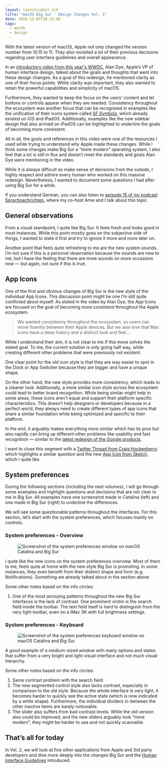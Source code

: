 ```yaml
---
layout: layouts/post.njk
title: "macOS Big Sur - Design Changes Vol. 1"
date: 2020-12-07T20:15:00
tags:
  - macOS
  - design
---
```


With the latest version of macOS, Apple not only changed the version number from 10.15 to 11. They also revisited a lot of their previous decisions regarding user interface guidelines and overall appearance.

In an [introductory video from this year's WWDC](https://www.apple.com/105/media/us/macos/big-sur/2020/f14b0c7e-9f7e-4b9f-bd0c-b4b86ee46c92/films/design/macos-design-tpl-cc-us-2020_1280x720h.m3u8), Alan Dye, Apple’s VP of human interface design, talked about the goals and thoughts that went into these design changes. As a goal of this redesign, he mentioned clarity as one of their focus points. While clarity was important, they also wanted to retain the powerful capabilities and simplicity of macOS. 

Furthermore, they wanted to keep the focus on the users’ content and let buttons or controls appear when they are needed. Consistency throughout the ecosystem was another focus that can be recognised in examples like the unification of their icons system called [SF Symbols](https://developer.apple.com/design/human-interface-guidelines/sf-symbols/overview/), which already existed on iOS and iPadOS. Additionally, examples like the new sidebar design that also arrived on iPadOS can be highlighted to underline the goals of becoming more consistent.

All in all, the goals and references in this video were one of the resources I used while trying to understand why Apple made these changes. While I think some changes make Big Sur a “more modern” operating system, I also feel that a lot is still in flux and doesn’t meet the standards and goals Alan Dye were mentioning in the video.

While it is always difficult so make sense of decisions from the outside, I highly respect and admire every human who worked on this massive redesign. Nevertheless, I wanted to document some questions I had after using Big Sur for a while.

If you understand German, you can also listen to [episode 15 of my podcast Sprachnachrichten](https://sprachnachrichten.fm/sn015-der-kontrast-und-die-suche/), where my co-host Arne and I talk about this topic.

## General observations
From a visual standpoint, I quite like Big Sur. It feels fresh and looks good in most instances. While this point mostly goes on the subjective side of things, I wanted to state it first and try to ignore it more and more later on.

Another point that feels quite refreshing to me are the new system sounds. I’m not sure if this is a personal observation because the sounds are new to me, but I have the feeling that there are more sounds on more occasions now — but again, not sure if this is true.

## App Icons
One of the first and obvious changes of Big Sur is the new style of the individual App Icons. This discussion point might be one I’m still quite conflicted about myself. As stated in the video by Alan Dye, the App Icons are focused on the goal of becoming more consistent throughout the Apple ecosystem.

> We wanted consistency throughout the ecosystem, so users can move fluently between their Apple devices. But we also love that Mac icons have a deep history and a distinct look and feel….

While I understand their aim, it is not clear to me if this move solves the stated goal. To me, the current solution is only going half way, while creating different other problems that were previously not existent.

One clear point for the old icon style is that they are way easier to spot in the Dock or App Switcher because they are bigger and have a unique shape. 

On the other hand, the new style provides more consistency, which leads to a cleaner look. Additionally, a more similar icon style across the ecosystem could lead to better brand recognition. While being similar might help in some areas, these icons aren't equal and support their platform specific characteristics. This doesn’t help designers or developers because in a perfect world, they always need to create different types of app icons that share a similar foundation while being optimized and specific to their platform.

In the end, it arguably makes everything more similar which has its pros but also rapidly can bring up different other problems like usability and fast recognition — similar to the [latest redesign of the Google products](https://twitter.com/danidonovan/status/1322356167063031814).

I want to close this segment with a [Twitter Thread from Craig Hockenberry](https://twitter.com/chockenberry/status/1328392677717512192) which highlights a similar question and the new [App Icon from Sketch](https://twitter.com/gavmn/status/1329079284036562945), which I quite like.

## System preferences
During the following sections (including the next volumes), I will go through some examples and highlight questions and decisions that are not clear to me in Big Sur. All examples have one screenshot made in Catalina (left) and one made in Big Sur (right) to underline the differences.

We will see some questionable patterns throughout the interfaces. For this section, let’s start with the system preferences, which focuses mainly on controls.

### System preferences - Overview
<figure class="post-content__wide-image">
  <img src="/uploads/journal/system-preferences.jpg" alt="Screenshot of the system preferences window on macOS Catalina and Big Sur">
</figure>

I quite like the new icons on the system preferences overview. Most of them to me, feels quite at home with the new style Big Sur is promoting. In some instances, they even benefit from their distinct shape and form (e.g. Notifications). Something we already talked about in the section above

Some other notes based on the info circles:
1. One of the most annoying patterns throughout the new Big Sur interfaces is the lack of contrast. One prominent victim is the search field inside the toolbar. The text field itself is hard to distinguish from the very light toolbar, even on a iMac 5K with full brightness settings.

### System preferences - Keyboard
<figure class="post-content__wide-image">
  <img src="/uploads/journal/system-preferences-keyboard.jpg" alt="Screenshot of the system preferences keyboard window on macOS Catalina and Big Sur">
</figure>

A good example of a medium-sized window with many options and states that suffer from a very bright and light visual interface and not much visual hierarchy.

Some other notes based on the info circles:
1. Same contrast problem with the search field.
2. The new segmented control style also lacks contrast, especially in comparison to the old style. Because the whole interface is very light, it becomes harder to quickly see the active state (which is now indicated by a white shape). Furthermore, the individual dividers in-between the other inactive items are barely noticeable.
3. The slider also suffers from bad contrast levels. While the old version also could be improved, and the new sliders arguably look “more modern”, they might be harder to use and not quickly scannable.

## That’s all for today
In Vol. 2, we will look at five other applications from Apple and 3rd party developers and dive more deeply into the changes Big Sur and the [Human Interface Guidelines](https://developer.apple.com/design/human-interface-guidelines/macos/overview/whats-new-in-macos/) introduced.